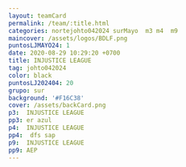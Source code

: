 ```yaml
---
layout: teamCard
permalink: /team/:title.html
categories: nortejohto042024 surMayo  m3 m4  m9 
maincover: /assets/logos/BDLF.png
puntosLJMAYO24: 1
date: 2020-08-29 10:29:20 +0700
title: INJUSTICE LEAGUE
tag: johto042024
color: black
puntosLJ202404: 20
grupo: sur
background: '#F16C38'
cover: /assets/backCard.png
p3:  INJUSTICE LEAGUE
pp3: er azul
p4:  INJUSTICE LEAGUE
pp4:  dfs sap
p9:  INJUSTICE LEAGUE
pp9: AEP
---
```



